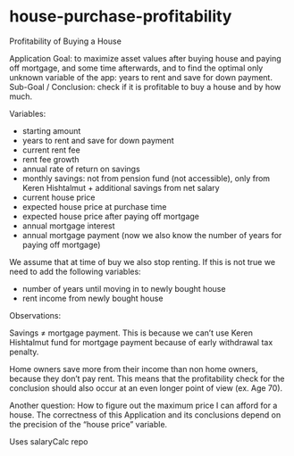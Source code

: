 # house-purchase-profitability

Profitability of Buying a House

Application Goal: to maximize asset values after buying house and paying off mortgage, and some time afterwards, and to find the optimal only unknown variable of the app: years to rent and save for down payment.
Sub-Goal / Conclusion: check if it is profitable to buy a house and by how much.

Variables: 
-	starting amount 
-	years to rent and save for down payment
-	current rent fee
-	rent fee growth
-	annual rate of return on savings
-	monthly savings: not from pension fund (not accessible), only from Keren Hishtalmut + additional savings from net salary
-	current house price
-	expected house price at purchase time
-	expected house price after paying off mortgage
-	annual mortgage interest
-	annual mortgage payment (now we also know the number of years for paying off mortgage)

We assume that at time of buy we also stop renting. If this is not true we need to add the following variables:
-	number of years until moving in to newly bought house
-	rent income from newly bought house

Observations:

Savings ≠ mortgage payment. This is because we can’t use Keren Hishtalmut fund for mortgage payment because of early withdrawal tax penalty.

Home owners save more from their income than non home owners, because they don’t pay rent. This means that the profitability check for the conclusion should also occur at an even longer point of view (ex. Age 70).

Another question: How to figure out the maximum price I can afford for a house. The correctness of this Application and its conclusions depend on the precision of the “house price” variable. 

Uses salaryCalc repo
